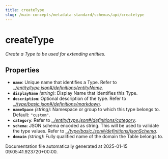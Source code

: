 ```yaml
---
title: createType
slug: /main-concepts/metadata-standard/schemas/api/createtype
---
```


# createType

*Create a Type to be used for extending entities.*

## Properties

- **`name`**: Unique name that identifies a Type. Refer to *[../entity/type.json#/definitions/entityName](#/entity/type.json#/definitions/entityName)*.
- **`displayName`** *(string)*: Display Name that identifies this Type.
- **`description`**: Optional description of the type. Refer to *[../type/basic.json#/definitions/markdown](#/type/basic.json#/definitions/markdown)*.
- **`nameSpace`** *(string)*: Namespace or group to which this type belongs to. Default: `"custom"`.
- **`category`**: Refer to *[../entity/type.json#/definitions/category](#/entity/type.json#/definitions/category)*.
- **`schema`**: JSON schema encoded as string. This will be used to validate the type values. Refer to *[../type/basic.json#/definitions/jsonSchema](#/type/basic.json#/definitions/jsonSchema)*.
- **`domain`** *(string)*: Fully qualified name of the domain the Table belongs to.


Documentation file automatically generated at 2025-01-15 09:05:41.923720+00:00.
